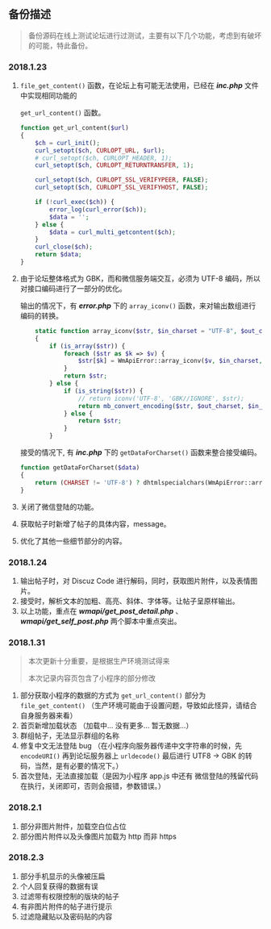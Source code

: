 ## 备份描述

> 备份源码在线上测试论坛进行过测试，主要有以下几个功能，考虑到有破坏的可能，特此备份。

### 2018.1.23

1. ```file_get_content()```  函数，在论坛上有可能无法使用，已经在 ***inc.php*** 文件中实现相同功能的

   ```get_url_content()```  函数。

   ```php
   function get_url_content($url)
   {
       $ch = curl_init();
       curl_setopt($ch, CURLOPT_URL, $url);
       # curl_setopt($ch, CURLOPT_HEADER, 1);
       curl_setopt($ch, CURLOPT_RETURNTRANSFER, 1);

       curl_setopt($ch, CURLOPT_SSL_VERIFYPEER, FALSE);
       curl_setopt($ch, CURLOPT_SSL_VERIFYHOST, FALSE);

       if (!curl_exec($ch)) {
           error_log(curl_error($ch));
           $data = '';
       } else {
           $data = curl_multi_getcontent($ch);
       }
       curl_close($ch);
       return $data;
   }
   ```

2. 由于论坛整体格式为 GBK，而和微信服务端交互，必须为 UTF-8 编码，所以对接口编码进行了一部分的优化。

   输出的情况下，有 ***error.php*** 下的 ```array_iconv()``` 函数，来对输出数组进行编码的转换。

   ```php
       static function array_iconv($str, $in_charset = "UTF-8", $out_charset = CHARSET)
       {
           if (is_array($str)) {
               foreach ($str as $k => $v) {
                   $str[$k] = WmApiError::array_iconv($v, $in_charset, $out_charset);
               }
               return $str;
           } else {
               if (is_string($str)) {
                   // return iconv('UTF-8', 'GBK//IGNORE', $str);
                   return mb_convert_encoding($str, $out_charset, $in_charset);
               } else {
                   return $str;
               }
           }
   ```

   接受的情况下, 有 ***inc.php*** 下的 ```getDataForCharset()``` 函数来整合接受编码。

   ```php
   function getDataForCharset($data)
   {
       return (CHARSET != 'UTF-8') ? dhtmlspecialchars(WmApiError::array_iconv($data)) : dhtmlspecialchars($data);
   }
   ```

3. 关闭了微信登陆的功能。

4. 获取帖子时新增了帖子的具体内容，message。

5. 优化了其他一些细节部分的内容。

### 2018.1.24

1. 输出帖子时，对 Discuz Code 进行解码，同时，获取图片附件，以及表情图片。
2. 接受时，解析文本的加粗、高亮、斜体、字体等。让帖子呈原样输出。
3. 以上功能，重点在 ***wmapi/get_post_detail.php*** 、 ***wmapi/get_self_post.php*** 两个脚本中重点突出。

### 2018.1.31

> 本次更新十分重要，是根据生产环境测试得来
>
> 本次记录内容页包含了小程序的部分修改

1. 部分获取小程序的数据的方式为 ```get_url_content()``` 部分为 ```file_get_content()``` （生产环境可能由于设置问题，导致如此怪异，请结合自身服务器来看）
2. 首页新增加载状态 （加载中... 没有更多... 暂无数据...）
3. 群组帖子，无法显示群组的名称
4. 修复中文无法登陆 bug （在小程序向服务器传递中文字符串的时候，先 ```encodeURI()``` 再到论坛服务器上 ```urldecode()``` 最后进行 UTF8 -> GBK 的转码，当然，是有必要的情况下。）
5. 首次登陆，无法直接加载（是因为小程序 app.js 中还有 微信登陆的残留代码在执行，关闭即可，否则会报错，参数错误。）


### 2018.2.1

1. 部分非图片附件，加载空白位占位
2. 部分图片附件以及头像图片加载为 http 而非 https

### 2018.2.3

1. 部分手机显示的头像被压扁
2. 个人回复获得的数据有误
3. 过滤带有权限控制的版块的帖子
4. 有非图片附件的帖子进行提示
5. 过滤隐藏贴以及密码贴的内容

